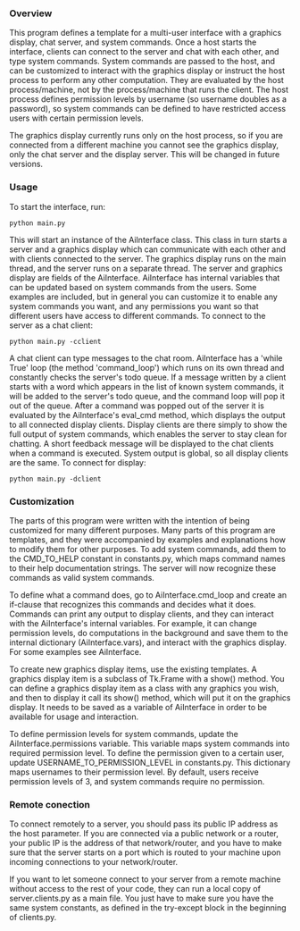 ### Overview

This program defines a template for a multi-user interface with a graphics display, chat server, and system commands. Once a host starts the interface, clients can connect to the server and chat with each other, and type system commands. System commands are passed to the host, and can be customized to interact with the graphics display or instruct the host process to perform any other computation. They are evaluated by the host process/machine, not by the process/machine that runs the client. The host process defines permission levels by username (so username doubles as a password), so system commands can be defined to have restricted access users with certain permission levels.

The graphics display currently runs only on the host process, so if you are connected from a different machine you cannot see the graphics display, only the chat server and the display server. This will be changed in future versions.

### Usage

To start the interface, run:

	python main.py
	
This will start an instance of the AiInterface class. This class in turn starts a server and a graphics display which can communicate with each other and with clients connected to the server. The graphics display runs on the main thread, and the server runs on a separate thread. The server and graphics display are fields of the AiInterface. AiInterface has internal variables that can be updated based on system commands from the users. Some examples are included, but in general you can customize it to enable any system commands you want, and any permissions you want so that different users have access to different commands.
To connect to the server as a chat client:

	python main.py -cclient

A chat client can type messages to the chat room. AiInterface has a 'while True' loop (the method 'command_loop') which runs on its own thread and constantly checks the server's todo queue. If a message written by a client starts with a word which appears in the list of known system commands, it will be added to the server's todo queue, and the command loop will pop it out of the queue. 
After a command was popped out of the server it is evaluated by the AiInterface's eval_cmd method,
which displays the output to all connected display clients. Display clients are there simply to
show the full output of system commands, which enables the server to stay clean for chatting. A
short feedback message will be displayed to the chat clients when a command is executed. System output is global, so all display clients are the same. 
To connect for display:

	python main.py -dclient
	
	
### Customization

The parts of this program were written with the intention of being customized for many different purposes. Many parts of this program are templates, and they were accompanied by examples and explanations how to modify them for other purposes. To add system commands, add them to the CMD_TO_HELP constant in constants.py, which maps command names to their help documentation strings. The server
will now recognize these commands as valid system commands. 

To define what a command does, go to AiInterface.cmd_loop and create an if-clause that recognizes this commands and decides what it does. Commands can print any output to display clients, and they can interact with the AiInterface's internal variables. For example, it can change permission levels, do computations in the background and save them to the internal dictionary (AiInterface.vars), and interact with the graphics display. For some examples see AiInterface.

To create new graphics display items, use the existing templates. A graphics display item is a subclass of Tk.Frame with a show() method. You can define a graphics display item as a class with any graphics you wish, and then to display it call its show() method, which will put it on the graphics display. It needs to be saved as a variable of AiInterface in order to be available for usage and interaction.

To define permission levels for system commands, update the AiInterface.permissions variable. This variable maps system commands into required permission level. To define the permission given to a certain user, update USERNAME_TO_PERMISSION_LEVEL in constants.py. This dictionary maps usernames to their permission level. By default, users receive permission levels of 3, and system commands require no permission.

### Remote conection
 
 
To connect remotely to a server, you should pass its public IP address as the host parameter. If you are connected via a public network or a router, your public IP is the address of that network/router, and you have to make sure that the server starts on a port which is routed to your machine upon incoming connections to your network/router. 

If you want to let someone connect to your server from a remote machine without access to the rest of your code, they can run a local copy of server.clients.py as a main file. You just have to make sure you have the same system constants, as defined in the try-except block in the beginning of clients.py.